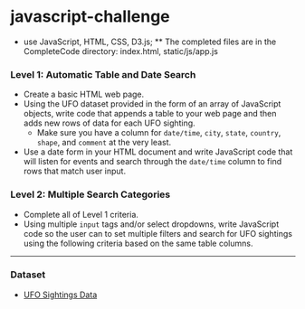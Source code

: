 # javascript-challenge
* use JavaScript, HTML, CSS, D3.js;
** The completed files are in the CompleteCode directory: index.html, static/js/app.js

### Level 1: Automatic Table and Date Search
* Create a basic HTML web page.
* Using the UFO dataset provided in the form of an array of JavaScript objects, write code that appends a table to your web page and then adds new rows of data for each UFO sighting.
  * Make sure you have a column for `date/time`, `city`, `state`, `country`, `shape`, and `comment` at the very least.
* Use a date form in your HTML document and write JavaScript code that will listen for events and search through the `date/time` column to find rows that match user input.


### Level 2: Multiple Search Categories
* Complete all of Level 1 criteria.
* Using multiple `input` tags and/or select dropdowns, write JavaScript code so the user can to set multiple filters and search for UFO sightings using the following criteria based on the same table columns.


- - -

### Dataset
* [UFO Sightings Data](UFO-level-1_and_2/CompleteCode/static/js/data.js)

